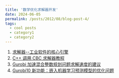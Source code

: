 ```yaml
---
title: '数学优化求解器开发'
date: 2024-06-05
permalink: /posts/2012/08/blog-post-4/
tags:
  - cool posts
  - category1
  - category2
---
```


1. [求解器--工业软件的核心引擎](https://zhuanlan.zhihu.com/p/679469628)
2. [C++ 调用 CBC 求解器教程](https://zhuanlan.zhihu.com/p/660994753)
3. [Gurobi 加速混合整数规划问题求解速度的建议](https://zhuanlan.zhihu.com/p/634457616)
4. [Gurobi10 新功能：嵌入机器学习预测模型的优化问题](https://zhuanlan.zhihu.com/p/591022957)
